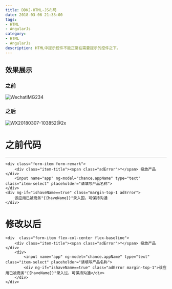 ```yaml
---
title: DDKJ-HTML-JS布局
date: 2018-03-06 21:33:00
tags: 
- HTML 
- AngularJs
category: 
- HTML
- AngularJs
description: HTML中提示控件不能正常在需要提示的控件之下。
---
```

<!-- image url 
https://raw.githubusercontent.com/HealerJean123/HealerJean123.github.io/master/blogImages
-->

## 效果展示

### 之前

![WechatIMG234](https://raw.githubusercontent.com/HealerJean123/HealerJean123.github.io/master/blogImages/WechatIMG234.jpeg)

### 之后
![WX20180307-103852@2x](https://raw.githubusercontent.com/HealerJean123/HealerJean123.github.io/master/blogImages/WX20180307-103852@2x.png)

# **之前代码** <br/>
---

```
<div class="form-item form-remark">
    <div class="item-title"><span class="adError">*</span> 投放产品</div>
    <input name="app" ng-model="chance.appName" type="text" class="item-select" placeholder="请填写产品名称">
</div>
<div ng-if="ishaveName==true" class="margin-top-1 adError">
    该应用已被商务"{{haveName}}"录入国，可保持沟通
</div>

```
# 修改以后


```
<div  class="form-item flex-col-center flex-baseline">
    <div class="item-title"><span class="adError">*</span> 投放产品</div>
    <div>
        <input name="app" ng-model="chance.appName" type="text" class="item-select" placeholder="请填写产品名称">
        <div ng-if="ishaveName==true" class="adError margin-top-1">该应用已被商务"{{haveName}}"录入过，可保持沟通</div>
    </div>
</div>

```

<!-- Gitalk 评论 start  -->

<link rel="stylesheet" href="https://unpkg.com/gitalk/dist/gitalk.css">
<script src="https://unpkg.com/gitalk@latest/dist/gitalk.min.js"></script> 
<div id="gitalk-container"></div>    
 <script type="text/javascript">
    var gitalk = new Gitalk({
		clientID: `1d164cd85549874d0e3a`,
		clientSecret: `527c3d223d1e6608953e835b547061037d140355`,
		repo: `HealerJean123.github.io`,
		owner: 'HealerJean123',
		admin: ['HealerJean123'],
		id: 'GitHub评论Gitalk插件',
    });
    gitalk.render('gitalk-container');
</script> 

<!-- Gitalk end -->


